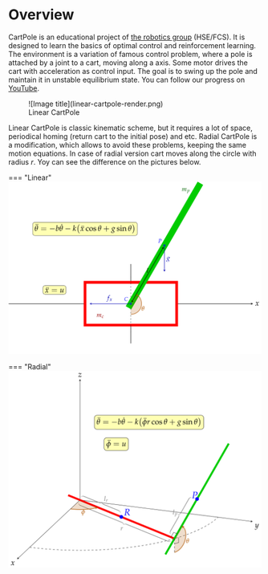 # Overview

CartPole is an educational project of [the robotics group](https://cs.hse.ru/robotics) (HSE/FCS).
It is designed to learn the basics of optimal control and reinforcement learning.
The environment is a variation of famous control problem,
where a pole is attached by a joint to a cart, moving along a axis.
Some motor drives the cart with acceleration as control input.
The goal is to swing up the pole and maintain it in unstable equilibrium state.
You can follow our progress on [YouTube](https://youtube.com/playlist?list=PLR1nN_AQOO9yAG5CHOA4l2x3j89t-3PYf).

<figure markdown>
  ![Image title](linear-cartpole-render.png)
  <figcaption>Linear CartPole</figcaption>
</figure>

Linear CartPole is classic kinematic scheme, but it requires a lot of space, periodical homing (return cart to the initial pose) and etc.
Radial CartPole is a modification, which allows to avoid these problems, keeping the same motion equations.
In case of radial version cart moves along the circle with radius $r$. Yoy can see the difference on the pictures below.

=== "Linear"
    ![CartPole](svg/linear_cart_pole.svg)

=== "Radial"
    ![RadialCartPole](svg/radial_cart_pole.svg)




